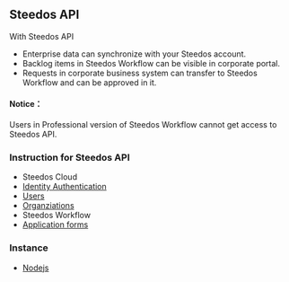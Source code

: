 ## Steedos API

With Steedos API
- Enterprise data can synchronize with your Steedos account.
- Backlog items in Steedos Workflow can be visible in corporate portal.
- Requests in corporate business system can transfer to Steedos Workflow and can be approved in it.

#### Notice：
Users in Professional version of Steedos Workflow cannot get access to Steedos API.

### Instruction for Steedos API
- Steedos Cloud
 - [Identity Authentication](auth.md)
 - [Users](SpaceUser.md)
 - [Organziations](Orgnization.md)
- Steedos Workflow
 - [Application forms](instances.md)

### Instance
- [Nodejs](sample_nodejs.md)
